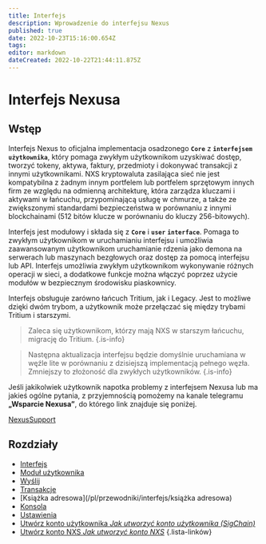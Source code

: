 ```yaml
---
title: Interfejs
description: Wprowadzenie do interfejsu Nexus
published: true
date: 2022-10-23T15:16:00.654Z
tags: 
editor: markdown
dateCreated: 2022-10-22T21:44:11.875Z
---
```


# Interfejs Nexusa
## **Wstęp**

Interfejs Nexus to oficjalna implementacja osadzonego **`Core`** z **`interfejsem użytkownika`**, który pomaga zwykłym użytkownikom uzyskiwać dostęp, tworzyć tokeny, aktywa, faktury, przedmioty i dokonywać transakcji z innymi użytkownikami. NXS kryptowaluta zasilająca sieć nie jest kompatybilna z żadnym innym portfelem lub portfelem sprzętowym innych firm ze względu na odmienną architekturę, która zarządza kluczami i aktywami w łańcuchu, przypominającą usługę w chmurze, a także ze zwiększonymi standardami bezpieczeństwa w porównaniu z innymi blockchainami (512 bitów klucze w porównaniu do kluczy 256-bitowych).

Interfejs jest modułowy i składa się z **`Core`** i **`user`** **`interface`**. Pomaga to zwykłym użytkownikom w uruchamianiu interfejsu i umożliwia zaawansowanym użytkownikom uruchamianie rdzenia jako demona na serwerach lub maszynach bezgłowych oraz dostęp za pomocą interfejsu lub API. Interfejs umożliwia zwykłym użytkownikom wykonywanie różnych operacji w sieci, a dodatkowe funkcje można włączyć poprzez użycie modułów w bezpiecznym środowisku piaskownicy.

Interfejs obsługuje zarówno łańcuch Tritium, jak i Legacy. Jest to możliwe dzięki dwóm trybom, a użytkownik może przełączać się między trybami Tritium i starszymi.


> Zaleca się użytkownikom, którzy mają NXS w starszym łańcuchu, migrację do Tritium.
{.is-info}

> Następna aktualizacja interfejsu będzie domyślnie uruchamiana w węźle lite w porównaniu z dzisiejszą implementacją pełnego węzła. Zmniejszy to złożoność dla zwykłych użytkowników.
{.is-info}

Jeśli jakikolwiek użytkownik napotka problemy z interfejsem Nexusa lub ma jakieś ogólne pytania, z przyjemnością pomożemy na kanale telegramu **„Wsparcie Nexusa”**, do którego link znajduje się poniżej.&#x20;

[NexusSupport](https://t.me/NexusSupport)

## Rozdziały

- [Interfejs](/pl/przewodniki/interfejs/przegląd)
- [Moduł użytkownika](/pl/przewodniki/interfejs/moduł-użytkownika)
- [Wyślij](/pl/przewodniki/interfejs/wyślij)
- [Transakcje](/pl/przewodniki/interfejs/transakcje)
- [Książka adresowa](/pl/przewodniki/interfejs/książka adresowa)
- [Konsola](/pl/przewodniki/interfejs/konsola)
- [Ustawienia](/pl/przewodniki/interfejs/ustawienia)
- [Utwórz konto użytkownika *Jak utworzyć konto użytkownika (SigChain)*](/en/guides/interface/create-user-account)
- [Utwórz konto NXS *Jak utworzyć konto NXS*](/en/guides/interface/create-an-account)
{.lista-linków}